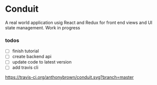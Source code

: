 # Conduit

A real world application usig React and Redux for front end views and UI state management.
Work in progress

### todos
- [ ] finish tutorial
- [ ] create backend api
- [ ] update code to latest version
- [ ] add travis cli

https://travis-ci.org/anthonybrown/conduit.svg?branch=master

